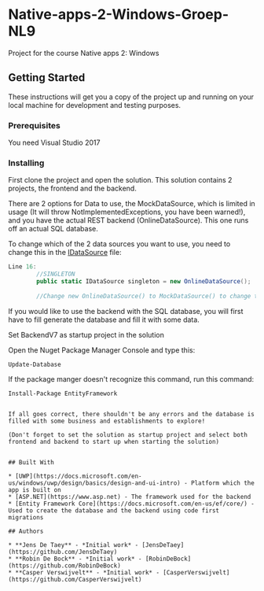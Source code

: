 # Native-apps-2-Windows-Groep-NL9

Project for the course Native apps 2: Windows


## Getting Started

These instructions will get you a copy of the project up and running on your local machine for development and testing purposes.

### Prerequisites

You need Visual Studio 2017

### Installing


First clone the project and open the solution. This solution contains 2 projects, the frontend and the backend.

There are 2 options for Data to use, the MockDataSource, which is limited in usage (It will throw NotImplementedExceptions, you have been warned!), and you have the actual REST backend (OnlineDataSource). This one runs off an actual SQL database.

To change which of the 2 data sources you want to use, you need to change this in the [IDataSource](Windows-App/Data/IDataSource.cs) file:

```C#
Line 16:
        //SINGLETON
        public static IDataSource singleton = new OnlineDataSource();
        
        //Change new OnlineDataSource() to MockDataSource() to change to Mock data
```

If you would like to use the backend with the SQL database, you will first have to fill generate the database and fill it with some data. 

Set BackendV7 as startup project in the solution

Open the Nuget Package Manager Console and type this:

```
Update-Database
```

If the package manger doesn't recognize this command, run this command:

```
Install-Package EntityFramework


If all goes correct, there shouldn't be any errors and the database is filled with some business and establishments to explore!

(Don't forget to set the solution as startup project and select both frontend and backend to start up when starting the solution)


## Built With

* [UWP](https://docs.microsoft.com/en-us/windows/uwp/design/basics/design-and-ui-intro) - Platform which the app is built on
* [ASP.NET](https://www.asp.net) - The framework used for the backend
* [Entity Framework Core](https://docs.microsoft.com/en-us/ef/core/) - Used to create the database and the backend using code first migrations

## Authors

* **Jens De Taey** - *Initial work* - [JensDeTaey](https://github.com/JensDeTaey)
* **Robin De Bock** - *Initial work* - [RobinDeBock](https://github.com/RobinDeBock)
* **Casper Verswijvelt** - *Initial work* - [CasperVerswijvelt](https://github.com/CasperVerswijvelt)


